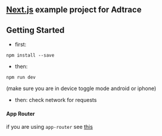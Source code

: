 ## [Next.js](https://nextjs.org) example project for Adtrace

## Getting Started
- first:
```
npm install --save
```
- then: 
```
npm run dev
```
(make sure you are in device toggle mode android or iphone)

- then: check network for requests

#### App Router
if you are using `app-router` see [this](https://github.com/adtrace/nextjs-example/tree/app-router)
